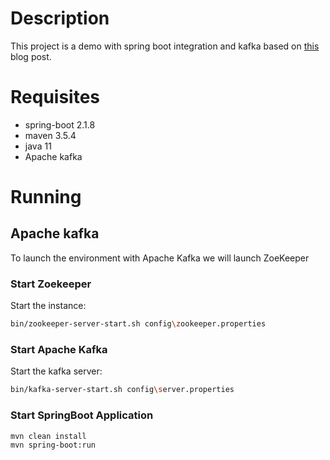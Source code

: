 # Description
This project is a demo with spring boot integration and kafka based on
[this](https://dzone.com/articles/magic-of-kafka-with-spring-boot) blog post.

# Requisites
*  spring-boot 2.1.8
*  maven 3.5.4
*  java 11
*  Apache kafka

# Running
## Apache kafka
To launch the environment with Apache Kafka we will launch ZoeKeeper 
### Start Zoekeeper
Start the instance:
```bash
bin/zookeeper-server-start.sh config\zookeeper.properties 
```
### Start Apache Kafka
Start the kafka server:
```bash
bin/kafka-server-start.sh config\server.properties
```
### Start SpringBoot Application
```bash
mvn clean install
mvn spring-boot:run
```
